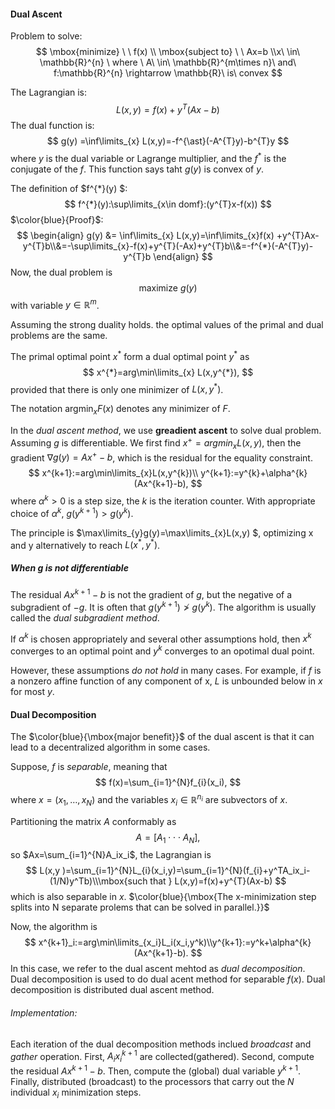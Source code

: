 #### Dual Ascent 

Problem to solve:
$$
\mbox{minimize}  \ \ f(x) \\ \mbox{subject  to} \ \ Ax=b  \\x\ \in\ \mathbb{R}^{n} \ where \ A\  \in\  \mathbb{R}^{m\times n}\ and\ f:\mathbb{R}^{n} \rightarrow \mathbb{R}\ is\ convex
$$


The Lagrangian is:
$$
L(x,y)=f(x)+y^{T}(Ax-b)
$$
The dual function is:
$$
g(y) =\inf\limits_{x} L(x,y)=-f^{\ast}(-A^{T}y)-b^{T}y
$$
where $y$ is the dual variable or Lagrange multiplier, and the $f^*$ is the conjugate of the $f$. This function says taht $g(y)$ is convex of $y$.

 The definition of $f^{*}(y) $:
$$
f^{*}(y):\sup\limits_{x\in domf}:(y^{T}x-f(x))
$$
$\color{blue}{Proof}$:
$$
\begin{align}
g(y) &= \inf\limits_{x} L(x,y)=\inf\limits_{x}f(x) +y^{T}Ax-y^{T}b\\&=-\sup\limits_{x}-f(x)+y^{T}(-Ax)+y^{T}b\\&=-f^{*}(-A^{T}y)-y^{T}b
\end{align}
$$
Now, the dual problem is 
$$
\mbox{maximize} \ g(y)
$$
with variable $y\in \mathbb{R}^{m}$.

Assuming the strong duality holds. the optimal values of the primal and dual problems are the same.

The primal optimal point $x^{*}$ form a dual optimal point $y^{*}$ as 
$$
x^{*}=arg\min\limits_{x} L(x,y^{*}),
$$
provided that there is only one minimizer of $L(x,y^{*})$. 

The notation $\mbox{argmin}_{x}F(x)$ denotes any minimizer of $F$. 

In the $dual\ ascent\ method$, we use **greadient ascent** to solve dual problem. Assuming $g$ is differentiable. We first find $x^{+}=argmin_{x}L(x,y)$, then the gradient $\nabla g(y)=Ax^{+}-b$, which is the residual for the equality constraint. 
$$
x^{k+1}:=arg\min\limits_{x}L(x,y^{k})\\
y^{k+1}:=y^{k}+\alpha^{k}(Ax^{k+1}-b),
$$
where $\alpha^{k}>0$ is a step size, the $k$ is the iteration counter. With appropriate choice of $\alpha^{k}$, $g(y^{k+1})>g(y^{k})$. 

The principle is $\max\limits_{y}g(y)=\max\limits_{x}L(x,y) $, optimizing x and y alternatively to reach $L(x^{*},y^{*})$. 

##### When $g$ is not differentiable 

The residual $Ax^{k+1}-b$ is not the gradient of $g$, but the negative of a subgradient of $-g$.  It is often that $g(y^{k+1})\ngtr g(y^{k})$. The algorithm is usually called the $dual\ subgradient\ method$. 

If $\alpha^{k}$ is chosen appropriately and several other assumptions hold, then $x^{k}$ converges to an optimal point and $y^{k}$ converges to an opotimal dual point. 

However, these assumptions *do not hold* in many cases. For example,  if $f$ is a nonzero affine function of any component of x, $L$ is unbounded below in $x$ for most $y$. 

#### Dual Decomposition 

The $\color{blue}{\mbox{major benefit}}$ of the dual ascent is that it can lead to a decentralized algorithm in some cases.

Suppose, $f$ is *separable*, meaning that
$$
f(x)=\sum_{i=1}^{N}f_{i}(x_i),
$$
where $x=(x_1,…,x_N)$ and the variables $x_i\in\mathbb{R}^{n_i}$ are subvectors of $x$. 

Partitioning the matrix $A$ conformably as 
$$
A=[A_1\cdot\cdot\cdot A_N],
$$
so $Ax=\sum_{i=1}^{N}A_ix_i$, the Lagrangian is 
$$
L(x,y )=\sum_{i=1}^{N}L_{i}(x_i,y)=\sum_{i=1}^{N}(f_{i}+y^TA_ix_i-(1/N)y^Tb)\\\mbox{such that } L(x,y)=f(x)+y^{T}(Ax-b)
$$
which is also separable in $x$. $\color{blue}{\mbox{The x-minimization step splits into N separate prolems that can be solved in parallel.}}$

Now, the algorithm is 
$$
x^{k+1}_i:=arg\min\limits_{x_i}L_i(x_i,y^k)\\y^{k+1}:=y^k+\alpha^{k}(Ax^{k+1}-b).
$$
In this case, we refer to the dual ascent mehtod as *dual decomposition*. Dual decomposition is used to do dual acent method for separable $f(x)$. Dual decomposition is distributed dual ascent method. 

###### Implementation:

Each iteration of the dual decomposition methods inclued *broadcast* and *gather* operation.  First, $A_ix_i^{k+1}$ are collected(gathered). Second, compute the residual $Ax^{k+1}-b$.  Then, compute the (global) dual variable $y^{k+1}$. Finally, distributed (broadcast)  to the processors that carry out the $N$ individual $x_i$ minimization steps. 